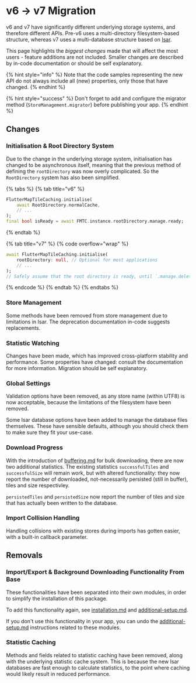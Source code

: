 # v6 -> v7 Migration

v6 and v7 have significantly different underlying storage systems, and therefore different APIs. Pre-v6 uses a multi-directory filesystem-based structure, whereas v7 uses a multi-database structure based on [Isar](https://isar.dev/).

This page highlights the _biggest changes_ made that will affect the most users - feature additions are not included. Smaller changes are described by in-code documentation or should be self explanatory.

{% hint style="info" %}
Note that the code samples representing the new API do not always include all (new) properties, only those that have changed.
{% endhint %}

{% hint style="success" %}
Don't forget to add and configure the migrator method (`StoreManagement.migrator`) before publishing your app.
{% endhint %}

## Changes

### Initialisation & Root Directory System

Due to the change in the underlying storage system, initialisation has changed to be asynchronous itself, meaning that the previous method of defining the `rootDirectory` was now overly complicated. So the `RootDirectory` system has also been simplified.

{% tabs %}
{% tab title="v6" %}
```dart
FlutterMapTileCaching.initialise(
    await RootDirectory.normalCache,
    // ...
);
final bool isReady = await FMTC.instance.rootDirectory.manage.ready;
```
{% endtab %}

{% tab title="v7" %}
{% code overflow="wrap" %}
```dart
await FlutterMapTileCaching.initialise(
    rootDirectory: null, // Optional for most applications
    // ...
);
// Safely assume that the root directory is ready, until `.manage.delete()` has been called
```
{% endcode %}
{% endtab %}
{% endtabs %}

### Store Management

Some methods have been removed from store management due to limitations in Isar. The deprecation documentation in-code suggests replacements.

### Statistic Watching

Changes have been made, which has improved cross-platform stability and performance. Some properties have changed: consult the documentation for more information. Migration should be self explanatory.

### Global Settings

Validation options have been removed, as any store name (within UTF8) is now acceptable, because the limitations of the filesystem have been removed.

Some Isar database options have been added to manage the database files themselves. These have sensible defaults, although you should check them to make sure they fit your use-case.

### Download Progress

With the introduction of [buffering.md](../bulk-downloading/foreground/buffering.md "mention") for bulk downloading, there are now two additional statistics. The existing statistics `successfulTiles` and `successfulSize` will remain work, but with altered functionality: they now report the number of downloaded, not-necessarily persisted (still in buffer), tiles and size respectivley.

`persistedTiles` and `persistedSize` now report the number of tiles and size that has actually been written to the database.

### Import Collision Handling

Handling collisions with existing stores during imports has gotten easier, with a built-in callback parameter.

## Removals

### Import/Export & Background Downloading Functionality From Base

These functionalities have been separated into their own modules, in order to simplify the installation of this package.

To add this functionality again, see [installation.md](../get-started/installation.md "mention") and [additional-setup.md](../get-started/additional-setup.md "mention").

If you don't use this functionality in your app, you can undo the [additional-setup.md](../get-started/additional-setup.md "mention") instructions related to these modules.

### Statistic Caching

Methods and fields related to statistic caching have been removed, along with the underlying statistic cache system. This is because the new Isar databases are fast enough to calculate statistics, to the point where caching would likely result in reduced performance.
